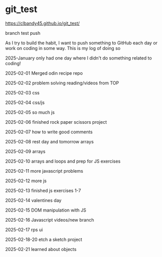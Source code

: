 # git_test

https://clbandy45.github.io/git_test/

branch test push 

As I try to build the habit, I want to push something to GitHub each day or work on coding in some way. This is my log of doing so

2025-January only had one day where I didn't do something related to coding!

2025-02-01 Merged odin recipe repo

2025-02-02 problem solving reading/videos from TOP

2025-02-03 css

2025-02-04 css/js

2025-02-05 so much js

2025-02-06 finished rock paper scissors project

2025-02-07 how to write good comments

2025-02-08 rest day and tomorrow arrays

2025-02-09 arrays

2025-02-10 arrays and loops and prep for JS exercises

2025-02-11 more javascript problems

2025-02-12 more js

2025-02-13 finished js exercises 1-7

2025-02-14 valentines day

2025-02-15 DOM manipulation with JS

2025-02-16 Javascript videos/new branch

2025-02-17 rps ui

2025-02-18-20 etch a sketch project

2025-02-21 learned about objects